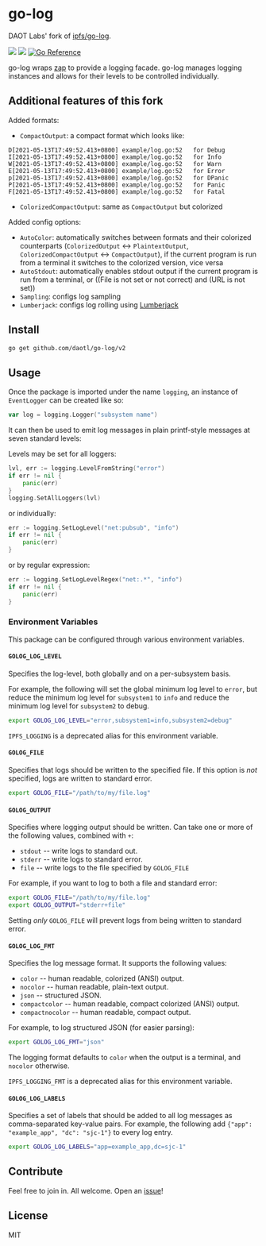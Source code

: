 # go-log

DAOT Labs' fork of [ipfs/go-log](https://github.com/ipfs/go-log).

[![](https://img.shields.io/badge/made%20by-Protocol%20Labs-blue.svg?style=flat-square)](https://protocol.ai)
[![](https://img.shields.io/badge/project-DAOT%20Labs-red.svg?style=flat-square)](http://github.com/daotl)
[![Go Reference](https://pkg.go.dev/badge/github.com/daotl/go-log/v2.svg)](https://pkg.go.dev/github.com/daotl/go-log/v2)

go-log wraps [zap](https://github.com/uber-go/zap) to provide a logging facade. go-log manages logging
instances and allows for their levels to be controlled individually.

## Additional features of this fork

Added formats:
- `CompactOutput`: a compact format which looks like:
```
D[2021-05-13T17:49:52.413+0800]	example/log.go:52	for Debug
I[2021-05-13T17:49:52.413+0800]	example/log.go:52	for Info
W[2021-05-13T17:49:52.413+0800]	example/log.go:52	for Warn
E[2021-05-13T17:49:52.413+0800]	example/log.go:52	for Error
p[2021-05-13T17:49:52.413+0800]	example/log.go:52	for DPanic
P[2021-05-13T17:49:52.413+0800]	example/log.go:52	for Panic
F[2021-05-13T17:49:52.413+0800]	example/log.go:52	for Fatal
```
- `ColorizedCompactOutput`: same as `CompactOutput` but colorized

Added config options:
- `AutoColor`: automatically switches between formats and their colorized counterparts
  (`ColorizedOutput` <-> `PlaintextOutput`, `ColorizedCompactOutput` <-> `CompactOutput`),
  if the current program is run from a terminal it switches to the colorized version, vice versa
- `AutoStdout`: automatically enables stdout output if the current program is run from a terminal,
  or ((File is not set or not correct) and (URL is not set))
- `Sampling`: configs log sampling
- `Lumberjack`: configs log rolling using [Lumberjack](https://github.com/natefinch/lumberjack)

## Install

```sh
go get github.com/daotl/go-log/v2
```

## Usage

Once the package is imported under the name `logging`, an instance of `EventLogger` can be created like so:

```go
var log = logging.Logger("subsystem name")
```

It can then be used to emit log messages in plain printf-style messages at seven standard levels:

Levels may be set for all loggers:

```go
lvl, err := logging.LevelFromString("error")
if err != nil {
	panic(err)
}
logging.SetAllLoggers(lvl)
```

or individually:

```go
err := logging.SetLogLevel("net:pubsub", "info")
if err != nil {
	panic(err)
}
```

or by regular expression:

```go
err := logging.SetLogLevelRegex("net:.*", "info")
if err != nil {
	panic(err)
}
```

### Environment Variables

This package can be configured through various environment variables.

#### `GOLOG_LOG_LEVEL`

Specifies the log-level, both globally and on a per-subsystem basis.

For example, the following will set the global minimum log level to `error`, but reduce the minimum
log level for `subsystem1` to `info` and reduce the minimum log level for `subsystem2` to debug.

```bash
export GOLOG_LOG_LEVEL="error,subsystem1=info,subsystem2=debug"
```

`IPFS_LOGGING` is a deprecated alias for this environment variable.

#### `GOLOG_FILE`

Specifies that logs should be written to the specified file. If this option is _not_ specified, logs are written to standard error.

```bash
export GOLOG_FILE="/path/to/my/file.log"
```

#### `GOLOG_OUTPUT`

Specifies where logging output should be written. Can take one or more of the following values, combined with `+`:

- `stdout` -- write logs to standard out.
- `stderr` -- write logs to standard error.
- `file` -- write logs to the file specified by `GOLOG_FILE`

For example, if you want to log to both a file and standard error:

```bash
export GOLOG_FILE="/path/to/my/file.log"
export GOLOG_OUTPUT="stderr+file"
```

Setting _only_ `GOLOG_FILE` will prevent logs from being written to standard error.

#### `GOLOG_LOG_FMT`

Specifies the log message format. It supports the following values:

- `color` -- human readable, colorized (ANSI) output.
- `nocolor` -- human readable, plain-text output.
- `json` -- structured JSON.
- `compactcolor` -- human readable, compact colorized (ANSI) output.
- `compactnocolor` -- human readable, compact output.

For example, to log structured JSON (for easier parsing):

```bash
export GOLOG_LOG_FMT="json"
```

The logging format defaults to `color` when the output is a terminal, and `nocolor` otherwise.

`IPFS_LOGGING_FMT` is a deprecated alias for this environment variable.

#### `GOLOG_LOG_LABELS`

Specifies a set of labels that should be added to all log messages as comma-separated key-value
pairs. For example, the following add `{"app": "example_app", "dc": "sjc-1"}` to every log entry.

```bash
export GOLOG_LOG_LABELS="app=example_app,dc=sjc-1"
```

## Contribute

Feel free to join in. All welcome. Open an [issue](https://github.com/daotl/go-log/issues)!

## License

MIT
